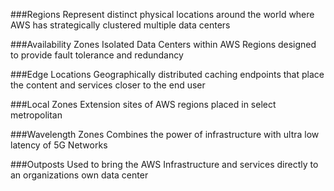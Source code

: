 ###Regions
Represent distinct physical locations around the world
where AWS has strategically clustered multiple data centers


###Availability Zones
Isolated Data Centers within AWS Regions designed to provide fault tolerance and redundancy


###Edge Locations
Geographically distributed caching endpoints that place the content and services closer to the end user

###Local Zones
Extension sites of AWS regions placed in select metropolitan 


###Wavelength Zones
Combines the power of infrastructure with ultra low latency of 5G Networks

###Outposts
Used to bring the AWS Infrastructure and services directly to an organizations own data center
